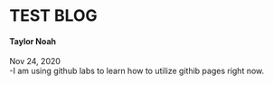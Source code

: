 # TEST BLOG
#### Taylor Noah

Nov 24, 2020  
-I am using github labs to learn how to utilize githib pages right now.
